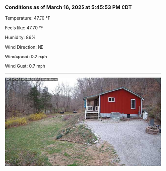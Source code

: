 ### Conditions as of March 16, 2025 at 5:45:53 PM CDT 

Temperature: 47.70 &deg;F

Feels like: 47.70 &deg;F

Humidity: 86%

Wind Direction: NE

Windspeed: 0.7 mph

Wind Gust: 0.7 mph

---

<img src="./images/latest.jpeg"/>

